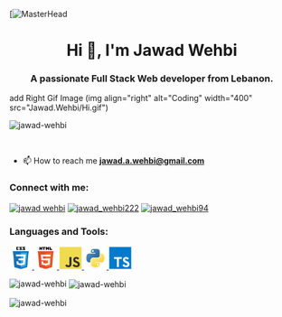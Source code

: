 [![MasterHead](src="Jawad.Wehbi/Banner.png")
<h1 align="center">Hi 👋, I'm Jawad Wehbi</h1>
<h3 align="center">A passionate Full Stack Web developer from Lebanon.</h3>

add Right Gif Image (img align="right" alt="Coding" width="400" src="Jawad.Wehbi/Hi.gif")


<p align="left"> <img src="https://komarev.com/ghpvc/?username=jawad-wehbi&label=Profile%20views&color=0e75b6&style=flat" alt="jawad-wehbi" /> </p>

<p align="left"> <a href="https://twitter.com/" target="blank"><img src="https://img.shields.io/twitter/follow/?logo=twitter&style=for-the-badge" alt="" /></a> </p>

- 📫 How to reach me **jawad.a.wehbi@gmail.com**

<h3 align="left">Connect with me:</h3>
<p align="left">
<a href="https://fb.com/jawad wehbi" target="blank"><img align="center" src="https://raw.githubusercontent.com/rahuldkjain/github-profile-readme-generator/master/src/images/icons/Social/facebook.svg" alt="jawad wehbi" height="30" width="40" /></a>
<a href="https://instagram.com/jawad_wehbi222" target="blank"><img align="center" src="https://raw.githubusercontent.com/rahuldkjain/github-profile-readme-generator/master/src/images/icons/Social/instagram.svg" alt="jawad_wehbi222" height="30" width="40" /></a>
<a href="https://www.hackerrank.com/jawad_wehbi94" target="blank"><img align="center" src="https://raw.githubusercontent.com/rahuldkjain/github-profile-readme-generator/master/src/images/icons/Social/hackerrank.svg" alt="jawad_wehbi94" height="30" width="40" /></a>
</p>

<h3 align="left">Languages and Tools:</h3>
<p align="left"> <a href="https://www.w3schools.com/css/" target="_blank" rel="noreferrer"> <img src="https://raw.githubusercontent.com/devicons/devicon/master/icons/css3/css3-original-wordmark.svg" alt="css3" width="40" height="40"/> </a> <a href="https://www.w3.org/html/" target="_blank" rel="noreferrer"> <img src="https://raw.githubusercontent.com/devicons/devicon/master/icons/html5/html5-original-wordmark.svg" alt="html5" width="40" height="40"/> </a> <a href="https://developer.mozilla.org/en-US/docs/Web/JavaScript" target="_blank" rel="noreferrer"> <img src="https://raw.githubusercontent.com/devicons/devicon/master/icons/javascript/javascript-original.svg" alt="javascript" width="40" height="40"/> </a> <a href="https://www.python.org" target="_blank" rel="noreferrer"> <img src="https://raw.githubusercontent.com/devicons/devicon/master/icons/python/python-original.svg" alt="python" width="40" height="40"/> </a> <a href="https://www.typescriptlang.org/" target="_blank" rel="noreferrer"> <img src="https://raw.githubusercontent.com/devicons/devicon/master/icons/typescript/typescript-original.svg" alt="typescript" width="40" height="40"/> </a> </p>

<p><img align="left" src="https://github-readme-stats.vercel.app/api/top-langs?username=jawad-wehbi&show_icons=true&locale=en&layout=compact" alt="jawad-wehbi" /></p>

<p>&nbsp;<img align="center" src="https://github-readme-stats.vercel.app/api?username=jawad-wehbi&show_icons=true&locale=en" alt="jawad-wehbi" /></p>

<p><img align="center" src="https://github-readme-streak-stats.herokuapp.com/?user=jawad-wehbi&" alt="jawad-wehbi" /></p>
